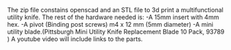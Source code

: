 The zip file constains openscad and an STL file to 3d print a multifunctional utility knife.
The rest of the hardware needed is:
-A 15mm insert with 4mm hex.
-A pivot (Binding post screws)  m4 x 12 mm (5mm diameter)
-A mini utility blade.(Pittsburgh Mini Utility Knife Replacement Blade 10 Pack, 93789 )
A youtube video will include links to the parts. 
